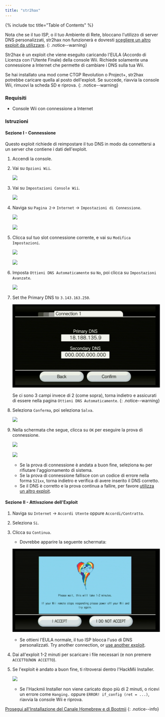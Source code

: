 ```yaml
---
title: "str2hax"
---
```


{% include toc title="Table of Contents" %}

Nota che se il tuo ISP, o il tuo Ambiente di Rete, bloccano l'utilizzo di server DNS personalizzati, str2hax non funzionerà e dovresti [ scegliere un altro exploit da utilizzare](get-started).
{: .notice--warning}

Str2hax è un exploit che viene eseguito caricando l'EULA (Accordo di Licenza con l'Utente Finale) della console Wii. Richiede solamente una connessione a Internet che permette di cambiare i DNS sulla tua Wii.

Se hai installato una mod come CTGP Revolution o Project+, str2hax potrebbe caricare quella al posto dell'exploit. Se succede, riavvia la console Wii, rimuovi la scheda SD e riprova.
{: .notice--warning}

### Requisiti

* Console Wii con connessione a Internet

### Istruzioni

#### Sezione I - Connessione

Questo exploit richiede di reimpostare il tuo DNS in modo da connettersi a un server che contiene i dati dell'exploit.

1. Accendi la console.
1. Vai su `Opzioni Wii`.

    ![](/images/riiconnect24/Internet_1.png)

1. Vai su `Impostazioni Console Wii`.

    ![](/images/riiconnect24/Internet_2.png)

1. Naviga su `Pagina 2`-> `Internet` -> `Impostazioni di Connessione`.

    ![](/images/riiconnect24/Internet_3.png)

    ![](/images/riiconnect24/Internet_4.png)

1. Clicca sul tuo slot connessione corrente, e vai su `Modifica Impostazioni`.

    ![](/images/riiconnect24/Internet_5.png)

    ![](/images/riiconnect24/Internet_6.png)

1. Imposta `Ottieni DNS Automaticamente` su `No`, poi clicca su `Impostazioni Avanzate`.

    ![](/images/riiconnect24/Internet_7.png)

1. Set the Primary DNS to `3.143.163.250`.

    ![](/images/exploits/str2hax/dns.png)

    Se ci sono 3 campi invece di 2 (come sopra), torna indietro e assicurati di essere nella pagina `Ottieni DNS Automaticamente`.
    {: .notice--warning}

1. Seleziona `Conferma`, poi seleziona `Salva`.

    ![](/images/riiconnect24/Internet_10.png)

1. Nella schermata che segue, clicca su `OK` per eseguire la prova di connessione.

    ![](/images/riiconnect24/Internet_11.png)

    ![](/images/riiconnect24/Internet_12.png)

    + Se la prova di connessione è andata a buon fine, seleziona `No` per rifiutare l'aggiornamento di sistema.
    + Se la prova di connessione fallisce con un codice di errore nella forma `521xx`, torna indietro e verifica di avere inserito il DNS corretto.
    + Se il DNS è corretto e la prova continua a fallire, per favore [utilizza un altro exploit](get-started).

#### Sezione II - Attivazione dell'Exploit

1. Naviga su `Internet` -> `Accordi Utente` oppure `Accordi/Contratto`.
1. Seleziona `Si`.
1. Clicca su `Continua`.
    + Dovrebbe apparire la seguente schermata:

    ![](/images/exploits/str2hax/EULA.png)

    + Se ottieni l'EULA normale, il tuo ISP blocca l'uso di DNS personalizzati. Try another connection, or [use another exploit](get-started).

1. Dai all'exploit 1-2 minuti per scaricare i file necessari (e non premere `ACCETTO`/`NON ACCETTO`).
1. Se l'exploit è andato a buon fine, ti ritroverai dentro l'HackMii Installer.

    ![](/images/hackmii/scam.png)

    + Se l'Hackmii Installer non viene caricato dopo più di 2 minuti, o ricevi un errore come `Hanging.` oppure `ERROR! if_config (ret = ...)`, riavvia la console Wii e riprova.

[Prosegui all'Installazione del Canale Homebrew e di Bootmii](hbc)
{: .notice--info}
